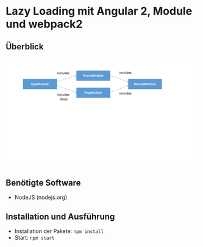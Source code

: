 # Lazy Loading mit Angular 2, Module und webpack2

## Überblick

![Lazy Loading](lazy-modules.png)

## Benötigte Software

- NodeJS (nodejs.org)

## Installation und Ausführung

- Installation der Pakete: ``npm install``
- Start: ``npm start``